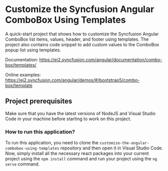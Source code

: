 # Customize the Syncfusion Angular ComboBox Using Templates

A quick-start project that shows how to customize the Syncfusion Angular ComboBox list items, values, header, and footer using templates. The project also contains code snippet to add custom values to the ComboBox popup list using templates.

Documentation: https://ej2.syncfusion.com/angular/documentation/combo-box/templates/

Online examples: https://ej2.syncfusion.com/angular/demos/#/bootstrap5/combo-box/template

## Project prerequisites

Make sure that you have the latest versions of NodeJS and Visual Studio Code in your machine before starting to work on this project.

### How to run this application?

To run this application, you need to clone the `customize-the-angular-combobox-using-templates` repository and then open it in Visual Studio Code. Now, simply install all the necessary react packages into your current project using the `npm install` command and run your project using the `ng serve` command.